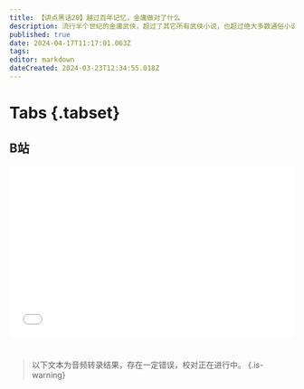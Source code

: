 ```yaml
---
title: 【讲点黑话20】越过百年记忆，金庸做对了什么
description: 流行半个世纪的金庸武侠，超过了其它所有武侠小说，也超过绝大多数通俗小说。他一定是做对了什么。 因为，金庸第一个真正第悟通了——“怎么写武侠小说”。 从严肃文学取来了“成长”主题，加上自己的原创设定，为武侠小说打牢了“地基”。以后的武侠小说大多没有再跳出金庸设下的框架，甚至今天的主流“网文”，很一部分仍然继承了金庸的“道统”。
published: true
date: 2024-04-17T11:17:01.063Z
tags: 
editor: markdown
dateCreated: 2024-03-23T12:34:55.018Z
---
```


# Tabs {.tabset}

## B站

<div style="position: relative; padding: 30% 45%;">
<iframe style="position: absolute; width: 100%; height: 100%; left: 0; top: 0;" src="//player.bilibili.com/player.html?&bvid=BV1v2421P78w&page=1&as_wide=1&high_quality=1&danmaku=1&autoplay=0" scrolling="no" border="0" frameborder="no" framespacing="0" allowfullscreen="true"></iframe>
</div>


#

> 以下文本为音频转录结果，存在一定错误，校对正在进行中。
{.is-warning}


